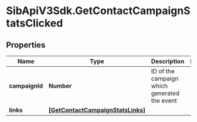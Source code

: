 # SibApiV3Sdk.GetContactCampaignStatsClicked

## Properties
Name | Type | Description | Notes
------------ | ------------- | ------------- | -------------
**campaignId** | **Number** | ID of the campaign which generated the event | 
**links** | [**[GetContactCampaignStatsLinks]**](GetContactCampaignStatsLinks.md) |  | 


